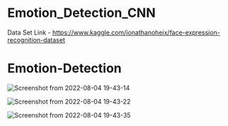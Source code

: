 # Emotion_Detection_CNN

Data Set Link - https://www.kaggle.com/jonathanoheix/face-expression-recognition-dataset
# Emotion-Detection


![Screenshot from 2022-08-04 19-43-14](https://user-images.githubusercontent.com/63543990/182869314-d79b517c-9dde-4f65-9681-de8a7c213b58.png)


![Screenshot from 2022-08-04 19-43-22](https://user-images.githubusercontent.com/63543990/182869422-f9cf19f1-c38d-4d6d-86e9-5b1923235500.png)

![Screenshot from 2022-08-04 19-43-35](https://user-images.githubusercontent.com/63543990/182869444-6799ba11-4484-4048-a904-d792bb7ef4e6.png)

